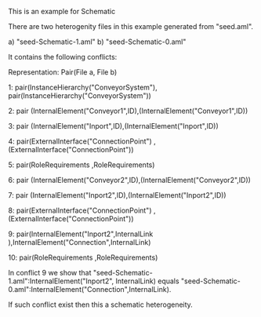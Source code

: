 This is an example for Schematic 

There are two heterogenity files in this example generated from "seed.aml".

a) "seed-Schematic-1.aml"
b) "seed-Schematic-0.aml"

It contains the following conflicts:

Representation: Pair(File a, File b)

1: pair(InstanceHierarchy("ConveyorSystem"), pair(InstanceHierarchy("ConveyorSystem"))

2: pair (InternalElement("Conveyor1",ID),(InternalElement("Conveyor1",ID))

3: pair (InternalElement("Inport",ID),(InternalElement("Inport",ID))

4: pair(ExternalInterface("ConnectionPoint") , (ExternalInterface("ConnectionPoint"))

5: pair(RoleRequirements ,RoleRequirements)


6: pair (InternalElement("Conveyor2",ID),(InternalElement("Conveyor2",ID))

7: pair (InternalElement("Inport2",ID),(InternalElement("Inport2",ID))

8: pair(ExternalInterface("ConnectionPoint") , (ExternalInterface("ConnectionPoint"))

9: pair(InternalElement("Inport2",InternalLink ),InternalElement("Connection",InternalLink)

10: pair(RoleRequirements ,RoleRequirements)



In conflict 9 we show that "seed-Schematic-1.aml":InternalElement("Inport2", InternalLink) equals "seed-Schematic-0.aml":InternalElement("Connection",InternalLink). 

If such conflict exist then this a schematic heterogeneity.
